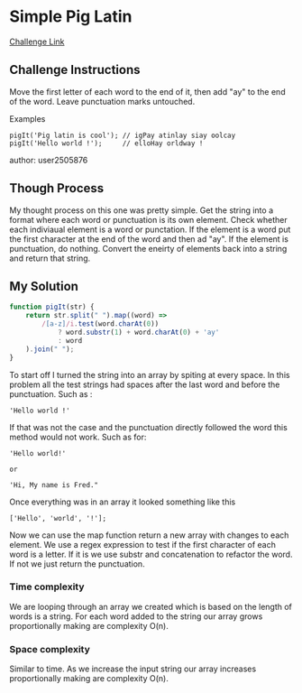 # Simple Pig Latin
[Challenge Link](https://www.codewars.com/kata/520b9d2ad5c005041100000f/train/javascript)

## Challenge Instructions

Move the first letter of each word to the end of it, then add "ay" to the end of the word. Leave punctuation marks untouched.

Examples

```
pigIt('Pig latin is cool'); // igPay atinlay siay oolcay
pigIt('Hello world !');     // elloHay orldway !
```

author: user2505876

## Though Process
My thought process on this one was pretty simple. Get the string into a format where each word or punctuation is its own element. Check whether each indiviaual element is a word or punctation. If the element is a word put the first character at the end of the word and then ad "ay". If the element is punctuation, do nothing. Convert the eneirty of elements back into a string and return that string.

## My Solution

```javascript
function pigIt(str) {
	return str.split(" ").map((word) =>
		/[a-z]/i.test(word.charAt(0))
			? word.substr(1) + word.charAt(0) + 'ay'
			: word
	).join(" ");
}
```

To start off I turned the string into an array by spiting at every space. In this problem all the test strings had spaces after the last word and before the punctuation. Such as :
```
'Hello world !'
```
If that was not the case and the punctuation directly followed the word this method would not work. Such as for: 

 ```
 'Hello world!'
 
 or

'Hi, My name is Fred."
 ```

 Once everything was in an array it looked something like this
 ```
 ['Hello', 'world', '!'];
 ```

Now we can use the map function return a new array with changes to each element. We use a regex expression to test if the first character of each word is a letter. If it is we use substr and concatenation to refactor the word. If not we just return the punctuation. 


### Time complexity 
We are looping through an array we created which is based on the length of words is a string. For each word added to the string our array grows proportionally making are complexity O(n).

### Space complexity
Similar to time. As we increase the input string our array increases proportionally making are complexity O(n).